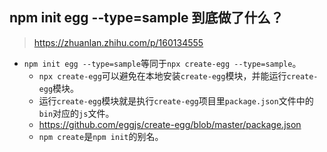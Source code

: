 ## npm init egg --type=sample 到底做了什么？
> https://zhuanlan.zhihu.com/p/160134555
* `npm init egg --type=sample`等同于`npx create-egg --type=sample`。
  - `npx create-egg`可以避免在本地安装`create-egg`模块，并能运行`create-egg`模块。
  - 运行`create-egg`模块就是执行`create-egg`项目里`package.json`文件中的`bin`对应的`js`文件。
  - https://github.com/eggjs/create-egg/blob/master/package.json
  - `npm create`是`npm init`的别名。
